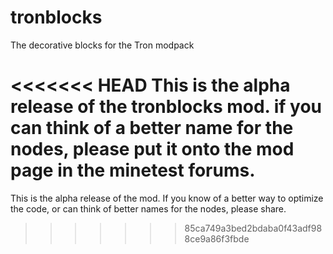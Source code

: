 tronblocks
==========

The decorative blocks for the Tron modpack


<<<<<<< HEAD
This is the alpha release of the tronblocks mod. if you can think of a better name for the nodes, please put it onto the mod page in the minetest forums.
=======
This is the alpha release of the mod. 
If you know of a better way to optimize the code, or can think of better names for the nodes, please share.
>>>>>>> 85ca749a3bed2bdaba0f43adf988ce9a86f3fbde
